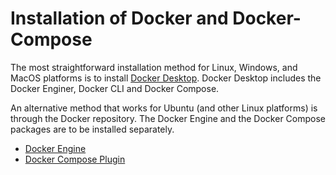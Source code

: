 # Installation of Docker and Docker-Compose

The most straightforward installation method for Linux, Windows, and MacOS platforms is to install [Docker Desktop](https://docs.docker.com/compose/install/#:~:text=Docker%20Desktop%20includes%20Docker%20Compose,Mac). Docker Desktop includes the Docker Enginer, Docker CLI and Docker Compose.

An alternative method that works for Ubuntu (and other Linux platforms) is through the Docker repository. The Docker Engine and the Docker Compose packages are to be installed separately.

* [Docker Engine](https://docs.docker.com/engine/install/ubuntu/)
* [Docker Compose Plugin](https://docs.docker.com/compose/install/linux/)

